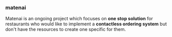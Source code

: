 ### matenai

Matenai is an ongoing project which focuses on **one stop solution** for restaurants who would like to implement a **contactless ordering system** but don't have the resources to create one specific for them.



